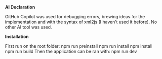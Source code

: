**AI Declaration**

GitHub Copilot was used for debugging errors, brewing ideas for the implementation and with the syntax of xml2js (I haven't used it before).
No other AI tool was used.

**Installation**

First run on the root folder:
npm run preinstall
npm run install
npm install
npm run build
Then the application can be ran with:
npm run dev
